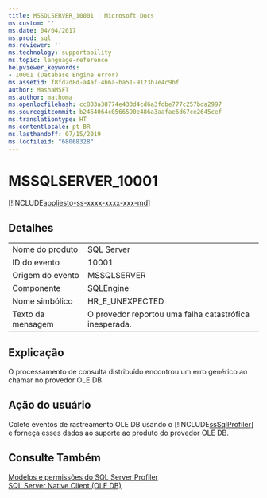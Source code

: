 ```yaml
---
title: MSSQLSERVER_10001 | Microsoft Docs
ms.custom: ''
ms.date: 04/04/2017
ms.prod: sql
ms.reviewer: ''
ms.technology: supportability
ms.topic: language-reference
helpviewer_keywords:
- 10001 (Database Engine error)
ms.assetid: f8fd2d8d-a4af-4b6a-ba51-9123b7e4c9bf
author: MashaMSFT
ms.author: mathoma
ms.openlocfilehash: cc803a38774e433d4cd6a3fdbe777c257bda2997
ms.sourcegitcommit: b2464064c0566590e486a3aafae6d67ce2645cef
ms.translationtype: HT
ms.contentlocale: pt-BR
ms.lasthandoff: 07/15/2019
ms.locfileid: "68068328"
---
```

# <a name="mssqlserver10001"></a>MSSQLSERVER_10001
[!INCLUDE[appliesto-ss-xxxx-xxxx-xxx-md](../../includes/appliesto-ss-xxxx-xxxx-xxx-md.md)]
  
## <a name="details"></a>Detalhes  
  
|||  
|-|-|  
|Nome do produto|SQL Server|  
|ID do evento|10001|  
|Origem do evento|MSSQLSERVER|  
|Componente|SQLEngine|  
|Nome simbólico|HR_E_UNEXPECTED|  
|Texto da mensagem|O provedor reportou uma falha catastrófica inesperada.|  
  
## <a name="explanation"></a>Explicação  
O processamento de consulta distribuído encontrou um erro genérico ao chamar no provedor OLE DB.  
  
## <a name="user-action"></a>Ação do usuário  
Colete eventos de rastreamento OLE DB usando o [!INCLUDE[ssSqlProfiler](../../includes/sssqlprofiler-md.md)] e forneça esses dados ao suporte ao produto do provedor OLE DB.  
  
## <a name="see-also"></a>Consulte Também  
[Modelos e permissões do SQL Server Profiler](~/tools/sql-server-profiler/sql-server-profiler-templates-and-permissions.md)  
[SQL Server Native Client &#40;OLE DB&#41;](~/relational-databases/native-client/ole-db/sql-server-native-client-ole-db.md)  
  
